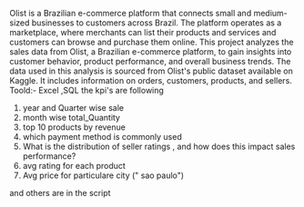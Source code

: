 Olist is a Brazilian e-commerce platform that connects small and medium-sized businesses to customers across Brazil. The platform operates as a marketplace, where merchants can list their products and services and customers can browse and purchase them online.
This project analyzes the sales data from Olist, a Brazilian e-commerce platform, to gain insights into customer behavior, product performance, and overall business trends.
The data used in this analysis is sourced from Olist's public dataset available on Kaggle. It includes information on orders, customers, products, and sellers.
Toold:- Excel ,SQL
the kpi's are following
1. year and Quarter wise sale
2. month wise total_Quantity
3. top 10 products by revenue
4. which payment method is commonly used
5. What is the distribution of seller ratings , and how does this impact sales performance?
6. avg rating for each product
7. Avg price for particulare city (" sao paulo")

and others are in the script
